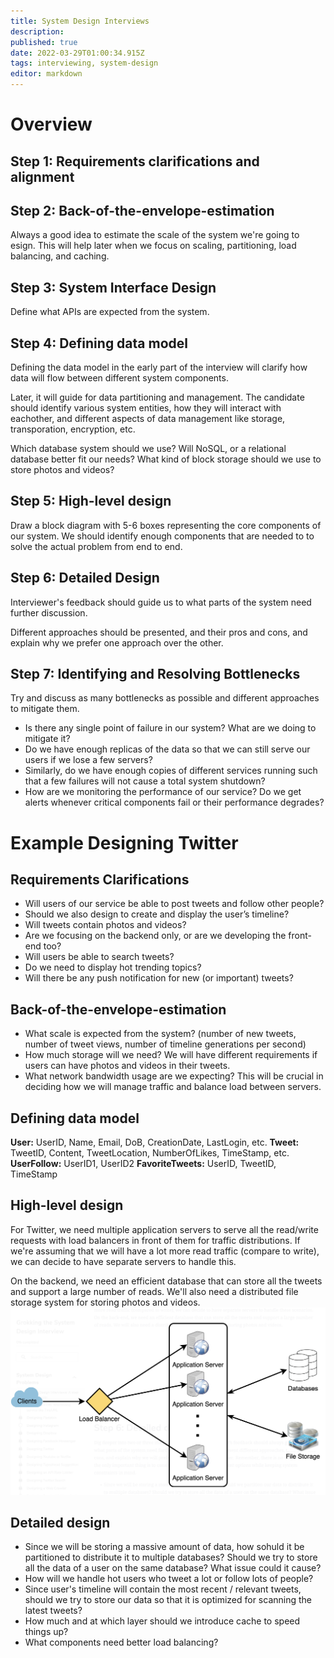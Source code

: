 ```yaml
---
title: System Design Interviews
description: 
published: true
date: 2022-03-29T01:00:34.915Z
tags: interviewing, system-design
editor: markdown
---
```


# Overview 
## Step 1: Requirements clarifications and alignment

## Step 2: Back-of-the-envelope-estimation
Always a good idea to estimate the scale of the system we're going to esign. This will help later when we focus on scaling, partitioning, load balancing, and caching. 

## Step 3: System Interface Design
Define what APIs are expected from the system. 

## Step 4: Defining data model
Defining the data model in the early part of the interview will clarify how data will flow between different system components. 

Later, it will guide for data partitioning and management. The candidate should identify various system entities, how they will interact with eachother, and different aspects of data management like storage, transporation, encryption, etc.

Which database system should we use? Will NoSQL, or a relational database better fit our needs? What kind of block storage should we use to store photos and videos?

## Step 5: High-level design
Draw a block diagram with 5-6 boxes representing the core components of our system. We should identify enough components that are needed to to solve the actual problem from end to end.

## Step 6: Detailed Design
Interviewer's feedback should guide us to what parts of the system need further discussion. 

Different approaches should be presented, and their pros and cons, and explain why we prefer one approach over the other. 

## Step 7: Identifying and Resolving Bottlenecks
Try and discuss as many bottlenecks as possible and different approaches to mitigate them. 

- Is there any single point of failure in our system? What are we doing to mitigate it?
- Do we have enough replicas of the data so that we can still serve our users if we lose a few servers?
- Similarly, do we have enough copies of different services running such that a few failures will not cause a total system shutdown?
- How are we monitoring the performance of our service? Do we get alerts whenever critical components fail or their performance degrades?
# Example Designing Twitter
## Requirements Clarifications
- Will users of our service be able to post tweets and follow other people?
- Should we also design to create and display the user’s timeline?
- Will tweets contain photos and videos?
- Are we focusing on the backend only, or are we developing the front-end too?
- Will users be able to search tweets?
- Do we need to display hot trending topics?
- Will there be any push notification for new (or important) tweets?

## Back-of-the-envelope-estimation
- What scale is expected from the system? (number of new tweets, number of tweet views, number of timeline generations per second)
- How much storage will we need? We will have different requirements if users can have photos and videos in their tweets.
- What network bandwidth usage are we expecting? This will be crucial in deciding how we will manage traffic and balance load between servers.

## Defining data model
**User:** UserID, Name, Email, DoB, CreationDate, LastLogin, etc.
**Tweet:** TweetID, Content, TweetLocation, NumberOfLikes, TimeStamp, etc.
**UserFollow:** UserID1, UserID2
**FavoriteTweets:** UserID, TweetID, TimeStamp

## High-level design
For Twitter, we need multiple application servers to serve all the read/write requests with load balancers in front of them for traffic distributions. If we're assuming that we will have a lot more read traffic (compare to write), we can decide to have separate servers to handle this. 

On the backend, we need an efficient database that can store all the tweets and support a large number of reads. We'll also need a distributed file storage system for storing photos and videos.
![twitter_structure.png](/twitter_structure.png)

## Detailed design
- Since we will be storing a massive amount of data, how sohuld it be partitioned to distribute it to multiple databases? Should we try to store all the data of a user on the same database? What issue could it cause?
- How will we handle hot users who tweet a lot or follow lots of people?
- Since user's timeline will contain the most recent / relevant tweets, should we try to store our data so that it is optimized for scanning the latest tweets?
- How much and at which layer should we introduce cache to speed things up?
- What components need better load balancing?